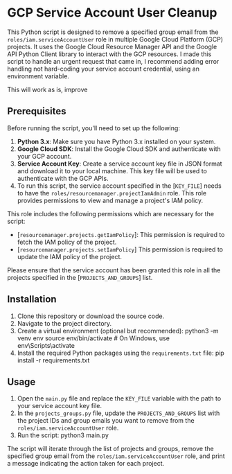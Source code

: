 
# GCP Service Account User Cleanup

This Python script is designed to remove a specified group email from the `roles/iam.serviceAccountUser` role in multiple Google Cloud Platform (GCP) projects. It uses the Google Cloud Resource Manager API and the Google API Python Client library to interact with the GCP resources.
I made this script to handle an urgent request that came in, I recommend adding error handling not hard-coding your service account credential, using an environment variable.

This will work as is, improve 

## Prerequisites

Before running the script, you'll need to set up the following:

1. **Python 3.x**: Make sure you have Python 3.x installed on your system.
2. **Google Cloud SDK**: Install the Google Cloud SDK and authenticate with your GCP account.
3. **Service Account Key**: Create a service account key file in JSON format and download it to your local machine. This key file will be used to authenticate with the GCP APIs.
4. To run this script, the service account specified in the [`KEY_FILE`] needs to have the `roles/resourcemanager.projectIamAdmin` role. This role provides permissions to view and manage a project's IAM policy.

This role includes the following permissions which are necessary for the script:

- [`resourcemanager.projects.getIamPolicy`]: This permission is required to fetch the IAM policy of the project.
- [`resourcemanager.projects.setIamPolicy`] This permission is required to update the IAM policy of the project.

Please ensure that the service account has been granted this role in all the projects specified in the [`PROJECTS_AND_GROUPS`] list.

## Installation

1. Clone this repository or download the source code.
2. Navigate to the project directory.
3. Create a virtual environment (optional but recommended): python3 -m venv env source env/bin/activate # On Windows, use env\Scripts\activate
4. Install the required Python packages using the `requirements.txt` file: pip install -r requirements.txt


## Usage

1. Open the `main.py` file and replace the `KEY_FILE` variable with the path to your service account key file.
2. In the `projects_groups.py` file, update the `PROJECTS_AND_GROUPS` list with the project IDs and group emails you want to remove from the `roles/iam.serviceAccountUser` role.
3. Run the script: python3 main.py
   
The script will iterate through the list of projects and groups, remove the specified group email from the `roles/iam.serviceAccountUser` role, and print a message indicating the action taken for each project.
